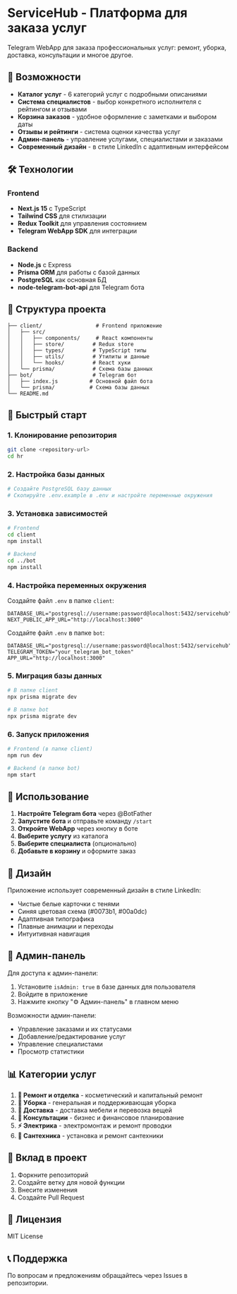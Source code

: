 # ServiceHub - Платформа для заказа услуг

Telegram WebApp для заказа профессиональных услуг: ремонт, уборка, доставка, консультации и многое другое.

## 🚀 Возможности

- **Каталог услуг** - 6 категорий услуг с подробными описаниями
- **Система специалистов** - выбор конкретного исполнителя с рейтингом и отзывами
- **Корзина заказов** - удобное оформление с заметками и выбором даты
- **Отзывы и рейтинги** - система оценки качества услуг
- **Админ-панель** - управление услугами, специалистами и заказами
- **Современный дизайн** - в стиле LinkedIn с адаптивным интерфейсом

## 🛠️ Технологии

### Frontend
- **Next.js 15** с TypeScript
- **Tailwind CSS** для стилизации
- **Redux Toolkit** для управления состоянием
- **Telegram WebApp SDK** для интеграции

### Backend
- **Node.js** с Express
- **Prisma ORM** для работы с базой данных
- **PostgreSQL** как основная БД
- **node-telegram-bot-api** для Telegram бота

## 📁 Структура проекта

```
├── client/                 # Frontend приложение
│   ├── src/
│   │   ├── components/     # React компоненты
│   │   ├── store/         # Redux store
│   │   ├── types/         # TypeScript типы
│   │   ├── utils/         # Утилиты и данные
│   │   └── hooks/         # React хуки
│   └── prisma/            # Схема базы данных
├── bot/                   # Telegram бот
│   ├── index.js          # Основной файл бота
│   └── prisma/           # Схема базы данных
└── README.md
```

## 🚀 Быстрый старт

### 1. Клонирование репозитория
```bash
git clone <repository-url>
cd hr
```

### 2. Настройка базы данных
```bash
# Создайте PostgreSQL базу данных
# Скопируйте .env.example в .env и настройте переменные окружения
```

### 3. Установка зависимостей
```bash
# Frontend
cd client
npm install

# Backend
cd ../bot
npm install
```

### 4. Настройка переменных окружения

Создайте файл `.env` в папке `client`:
```env
DATABASE_URL="postgresql://username:password@localhost:5432/servicehub"
NEXT_PUBLIC_APP_URL="http://localhost:3000"
```

Создайте файл `.env` в папке `bot`:
```env
DATABASE_URL="postgresql://username:password@localhost:5432/servicehub"
TELEGRAM_TOKEN="your_telegram_bot_token"
APP_URL="http://localhost:3000"
```

### 5. Миграция базы данных
```bash
# В папке client
npx prisma migrate dev

# В папке bot
npx prisma migrate dev
```

### 6. Запуск приложения
```bash
# Frontend (в папке client)
npm run dev

# Backend (в папке bot)
npm start
```

## 📱 Использование

1. **Настройте Telegram бота** через @BotFather
2. **Запустите бота** и отправьте команду `/start`
3. **Откройте WebApp** через кнопку в боте
4. **Выберите услугу** из каталога
5. **Выберите специалиста** (опционально)
6. **Добавьте в корзину** и оформите заказ

## 🎨 Дизайн

Приложение использует современный дизайн в стиле LinkedIn:
- Чистые белые карточки с тенями
- Синяя цветовая схема (#0073b1, #00a0dc)
- Адаптивная типографика
- Плавные анимации и переходы
- Интуитивная навигация

## 🔧 Админ-панель

Для доступа к админ-панели:
1. Установите `isAdmin: true` в базе данных для пользователя
2. Войдите в приложение
3. Нажмите кнопку "⚙️ Админ-панель" в главном меню

Возможности админ-панели:
- Управление заказами и их статусами
- Добавление/редактирование услуг
- Управление специалистами
- Просмотр статистики

## 📊 Категории услуг

1. **🔨 Ремонт и отделка** - косметический и капитальный ремонт
2. **🧹 Уборка** - генеральная и поддерживающая уборка
3. **🚚 Доставка** - доставка мебели и перевозка вещей
4. **💼 Консультации** - бизнес и финансовое планирование
5. **⚡ Электрика** - электромонтаж и ремонт проводки
6. **🔧 Сантехника** - установка и ремонт сантехники

## 🤝 Вклад в проект

1. Форкните репозиторий
2. Создайте ветку для новой функции
3. Внесите изменения
4. Создайте Pull Request

## 📄 Лицензия

MIT License

## 📞 Поддержка

По вопросам и предложениям обращайтесь через Issues в репозитории.






